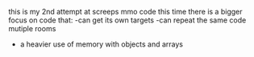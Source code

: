 this is my 2nd attempt at screeps mmo code
this time there is a bigger focus on code that:
-can get its own targets 
-can repeat the same code mutiple rooms
- a heavier use of memory with objects and arrays
